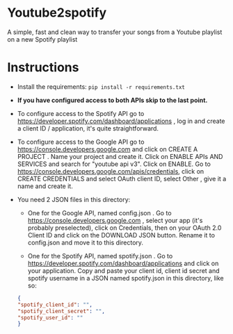 # Youtube2spotify

A simple, fast and clean way to transfer your songs from a Youtube playlist on a new Spotify playlist

# Instructions
- Install the requirements:
` pip install -r requirements.txt `

- **If you have configured access to both APIs skip to the last point.** 

- To configure access to the Spotify API go to https://developer.spotify.com/dashboard/applications , log in and create a client ID / application, it's quite straightforward.

- To configure access to the Google API go to https://console.developers.google.com and click on CREATE A PROJECT . Name your project and create it. Click on ENABLE APIs AND SERVICES and search for "youtube api v3". Click on ENABLE. Go to https://console.developers.google.com/apis/credentials, click on CREATE CREDENTIALS and select OAuth client ID, select Other , give it a name and create it.

- You need 2 JSON files in this directory:
    - One for the Google API, named config.json . Go to https://console.developers.google.com , select your app (it's probably preselected), click on Credentials, then on your OAuth 2.0 Client ID and click on the DOWNLOAD JSON button. Rename it to config.json and move it to this directory.
    
    - One for the Spotify API, named spotify.json . Go to https://developer.spotify.com/dashboard/applications and click on your application. Copy and paste your client id, client id secret and spotify username in a JSON named spotify.json in this directory, like so:
    ```JSON
    {
    "spotify_client_id": "",
    "spotify_client_secret": "",
    "spotify_user_id": ""
    }
    ```
